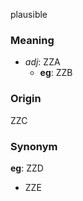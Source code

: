 plausible
### Meaning
+ _adj_: ZZA
    + __eg__: ZZB

### Origin

ZZC

### Synonym

__eg__: ZZD

+ ZZE


